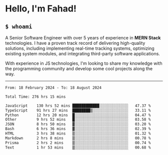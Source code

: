 <h1>Hello, I'm Fahad!</h1>

<h2><code>$ whoami</code></h2>

A Senior Software Engineer with over 5 years of experience in **MERN Stack** technologies. I have a proven track record of delivering high-quality solutions, including implementing real-time tracking systems, optimizing existing system modules, and integrating third-party software applications.

With experience in JS technologies, I'm looking to share my knowledge with the programming community and develop some cool projects along the way.

---

<!--START_SECTION:waka-->

```txt
From: 18 February 2024 - To: 18 August 2024

Total Time: 276 hrs 15 mins

JavaScript    130 hrs 52 mins ████████████░░░░░░░░░░░░░   47.37 %
TypeScript    91 hrs 27 mins  ████████▒░░░░░░░░░░░░░░░░   33.11 %
Python        12 hrs 20 mins  █░░░░░░░░░░░░░░░░░░░░░░░░   04.47 %
Other         9 hrs 52 mins   █░░░░░░░░░░░░░░░░░░░░░░░░   03.58 %
JSON          8 hrs 50 mins   ▓░░░░░░░░░░░░░░░░░░░░░░░░   03.20 %
Bash          6 hrs 36 mins   ▓░░░░░░░░░░░░░░░░░░░░░░░░   02.39 %
HTML          3 hrs 38 mins   ▒░░░░░░░░░░░░░░░░░░░░░░░░   01.32 %
Markdown      2 hrs 8 mins    ▒░░░░░░░░░░░░░░░░░░░░░░░░   00.78 %
Prisma        2 hrs 2 mins    ▒░░░░░░░░░░░░░░░░░░░░░░░░   00.74 %
Text          1 hr 53 mins    ▒░░░░░░░░░░░░░░░░░░░░░░░░   00.68 %
```

<!--END_SECTION:waka-->

<!--
**heyFahad/heyFahad** is a ✨ _special_ ✨ repository because its `README.md` (this file) appears on your GitHub profile.

Here are some ideas to get you started:

- 🔭 I’m currently working on ...
- 🌱 I’m currently learning ...
- 👯 I’m looking to collaborate on ...
- 🤔 I’m looking for help with ...
- 💬 Ask me about ...
- 📫 How to reach me: ...
- 😄 Pronouns: ...
- ⚡ Fun fact: ...
-->
